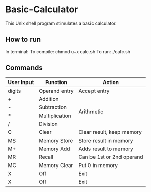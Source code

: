 # Basic-Calculator
This Unix shell program stimulates a basic calculator.

## How to run
In terminal:
To compile: chmod u+x calc.sh
To run: ./calc.sh

## Commands
<table>
<thead>
  <tr>
    <th>User Input</th>
    <th>Function</th>
    <th>Action</th>
  </tr>
</thead>
<tbody>
  <tr>
    <td>digits</td>
    <td>Operand entry</td>
    <td>Accept entry</td>
  </tr>
  <tr>
    <td>+</td>
    <td>Addition</td>
    <td rowspan="4">Arithmetic</td>
  </tr>
  <tr>
    <td>-</td>
    <td>Subtraction</td>
  </tr>
  <tr>
    <td>*</td>
    <td>Multiplication</td>
  </tr>
  <tr>
    <td>/</td>
    <td>Division</td>
  </tr>
  <tr>
    <td>C</td>
    <td>Clear</td>
    <td>Clear result, keep memory</td>
  </tr>
  <tr>
    <td>MS</td>
    <td>Memory Store</td>
    <td>Store result in memory</td>
  </tr>
  <tr>
    <td>M+</td>
    <td>Memory Add</td>
    <td>Adds result to memory</td>
  </tr>
  <tr>
    <td>MR</td>
    <td>Recall</td>
    <td>Can be 1st or 2nd operand</td>
  </tr>
  <tr>
    <td>MC</td>
    <td>Memory Clear</td>
    <td>Put 0 in memory</td>
  </tr>
  <tr>
    <td>X</td>
    <td>Off</td>
    <td>Exit</td>
  </tr>
  <tr>
    <td>X</td>
    <td>Off</td>
    <td>Exit</td>
  </tr>
</tbody>
</table>
